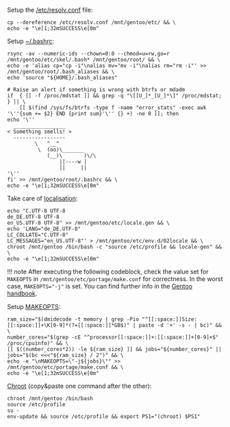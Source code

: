 Setup the [/etc/resolv.conf](https://wiki.gentoo.org/wiki/Resolv.conf) file:

```shell
cp --dereference /etc/resolv.conf /mnt/gentoo/etc/ && \
echo -e "\e[1;32mSUCCESS\e[0m"
```

Setup [~/.bashrc](https://wiki.gentoo.org/wiki/Bash#Files):

```shell
rsync -av --numeric-ids --chown=0:0 --chmod=u=rw,go=r /mnt/gentoo/etc/skel/.bash* /mnt/gentoo/root/ && \
echo -e 'alias cp="cp -i"\nalias mv="mv -i"\nalias rm="rm -i"' >> /mnt/gentoo/root/.bash_aliases && \
echo 'source "${HOME}/.bash_aliases"

# Raise an alert if something is wrong with btrfs or mdadm
if  { [[ -f /proc/mdstat ]] && grep -q "\[[U_]*_[U_]*\]" /proc/mdstat; } || \
    [[ $(find /sys/fs/btrfs -type f -name "error_stats" -exec awk '\''{sum += $2} END {print sum}'\'' {} +) -ne 0 ]]; then
echo '\''
  _________________
< Something smells! >
  -----------------
         \   ^__^
          \  (oo)\_______
             (__)\       )\/\
                 ||----w |
                 ||     ||
'\''
fi' >> /mnt/gentoo/root/.bashrc && \
echo -e "\e[1;32mSUCCESS\e[0m"
```

Take care of [localisation](https://wiki.gentoo.org/wiki/Localization/Guide#Generating_specific_locales):

```shell
echo "C.UTF-8 UTF-8
de_DE.UTF-8 UTF-8
en_US.UTF-8 UTF-8" >> /mnt/gentoo/etc/locale.gen && \
echo 'LANG="de_DE.UTF-8"
LC_COLLATE="C.UTF-8"
LC_MESSAGES="en_US.UTF-8"' > /mnt/gentoo/etc/env.d/02locale && \
chroot /mnt/gentoo /bin/bash -c "source /etc/profile && locale-gen" && \
echo -e "\e[1;32mSUCCESS\e[0m"
```

!!! note
    After executing the following codeblock, check the value set for `MAKEOPTS` in `/mnt/gentoo/etc/portage/make.conf` for correctness. In the worst case, `MAKEOPTS="-j"` is set. You can find further info in the [Gentoo handbook](https://wiki.gentoo.org/wiki/Handbook:AMD64/Full/Installation#MAKEOPTS).

Setup [MAKEOPTS](https://wiki.gentoo.org/wiki/MAKEOPTS):

```shell
ram_size="$(dmidecode -t memory | grep -Pio "^[[:space:]]Size:[[:space:]]+\K[0-9]*(?=[[:space:]]*GB$)" | paste -d '+' -s - | bc)" && \
number_cores="$(grep -cE "^processor[[:space:]]+:[[:space:]]+[0-9]+$" /proc/cpuinfo)" && \
[[ $((number_cores*2)) -le ${ram_size} ]] && jobs="${number_cores}" || jobs="$(bc <<<"${ram_size} / 2")" && \
echo -e "\nMAKEOPTS=\"-j${jobs}\"" >> /mnt/gentoo/etc/portage/make.conf && \
echo -e "\e[1;32mSUCCESS\e[0m"
```

[Chroot](https://wiki.gentoo.org/wiki/Chroot) (copy&paste one command after the other):

``` { .shell .no-copy }
chroot /mnt/gentoo /bin/bash
source /etc/profile
su -
env-update && source /etc/profile && export PS1="(chroot) $PS1"
```
